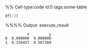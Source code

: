 %% Cell type:code id:5 tags:some-table

``` python
df[:2]
```

%%%% Output: execute_result

              x         y
    0  0.000000  0.000000
    1  0.256457  0.507309
